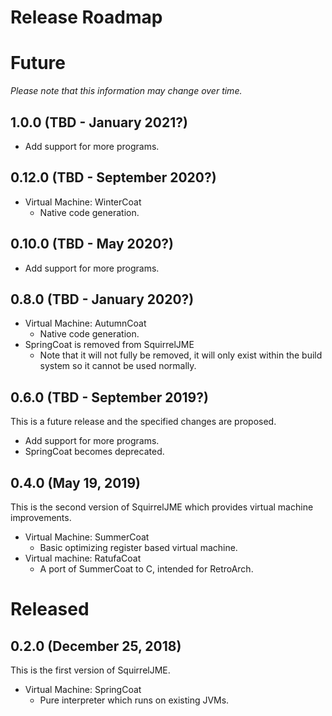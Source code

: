 # Release Roadmap

# Future

_Please note that this information may change over time._

## 1.0.0 (TBD - January 2021?)

 * Add support for more programs.

## 0.12.0 (TBD - September 2020?)

 * Virtual Machine: WinterCoat
   * Native code generation.

## 0.10.0 (TBD - May 2020?)

 * Add support for more programs.

## 0.8.0 (TBD - January 2020?)

 * Virtual Machine: AutumnCoat
   * Native code generation.
 * SpringCoat is removed from SquirrelJME
   * Note that it will not fully be removed, it will only exist within the
     build system so it cannot be used normally.

## 0.6.0 (TBD - September 2019?)

This is a future release and the specified changes are proposed.

 * Add support for more programs.
 * SpringCoat becomes deprecated.

## 0.4.0 (May 19, 2019)

This is the second version of SquirrelJME which provides virtual machine
improvements.

 * Virtual Machine: SummerCoat
   * Basic optimizing register based virtual machine.
 * Virtual machine: RatufaCoat
   * A port of SummerCoat to C, intended for RetroArch.

# Released

## 0.2.0 (December 25, 2018)

This is the first version of SquirrelJME.

 * Virtual Machine: SpringCoat
   * Pure interpreter which runs on existing JVMs.

